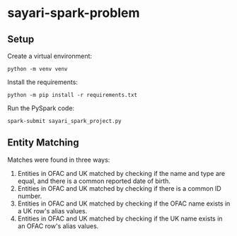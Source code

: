 # sayari-spark-problem

## Setup
Create a virtual environment:
```
python -m venv venv
```

Install the requirements:
```
python -m pip install -r requirements.txt
```

Run the PySpark code:
```
spark-submit sayari_spark_project.py
```

## Entity Matching
Matches were found in three ways:
1. Entities in OFAC and UK matched by checking if the name and type are equal, and there is a common reported date of birth.
2. Entities in OFAC and UK matched by checking if there is a common ID number.
3. Entities in OFAC and UK matched by checking if the OFAC name exists in a UK row's alias values.
4. Entities in OFAC and UK matched by checking if the UK name exists in an OFAC row's alias values.